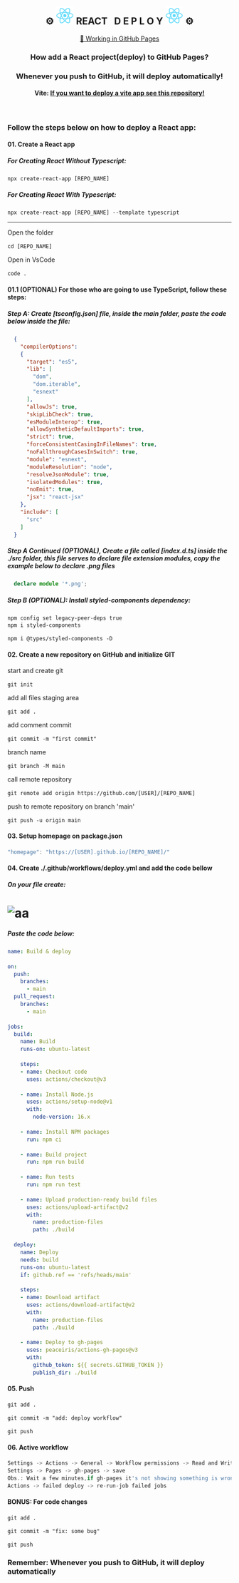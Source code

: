 <div align="center">
    <h2>
      ⚙ <img src="./public/logo192.png" width="40x"/>
      REACT &nbsp; D E P L O Y 
      <img src="./public/logo192.png" width="40x"/> ⚙
    </h2>
    <a href="https://andredavedovicz.github.io/react-deploy/" target="_blank">🔗 Working in GitHub Pages</a>
    <h3>How add a React project(deploy) to GitHub Pages? </h3>
    <h3>Whenever you push to GitHub, it will deploy automatically!</h3>
    <h4>Vite: <a href="https://github.com/andredavedovicz/vite-deploy" target="_blank">If you want to deploy a vite app see this repository!</a></h4>
    
</div>



<br>

### Follow the steps below on how to deploy a React app:

#### 01. Create a React app
##### For Creating React Without Typescript:
```npm
npx create-react-app [REPO_NAME]
```
##### For Creating React With Typescript:
```npm
npx create-react-app [REPO_NAME] --template typescript
```
--------------------------------------------
Open the folder
```npm
cd [REPO_NAME]
```
Open in VsCode
```npm
code .
```
#### 01.1 (OPTIONAL) For those who are going to use TypeScript, follow these steps:
##### Step A: Create [tsconfig.json] file, inside the main folder, paste the code below inside the file:
```json
  {
    "compilerOptions": 
    {
      "target": "es5",
      "lib": [
        "dom",
        "dom.iterable",
        "esnext"
      ],
      "allowJs": true,
      "skipLibCheck": true,
      "esModuleInterop": true,
      "allowSyntheticDefaultImports": true,
      "strict": true,
      "forceConsistentCasingInFileNames": true,
      "noFallthroughCasesInSwitch": true,
      "module": "esnext",
      "moduleResolution": "node",
      "resolveJsonModule": true,
      "isolatedModules": true,
      "noEmit": true,
      "jsx": "react-jsx"
    },
    "include": [
      "src"
    ]
  }
```
##### Step A Continued (OPTIONAL), Create a file called [index.d.ts] inside the ./src folder, this file serves to declare file extension modules, copy the example below to declare .png files
```ts
  declare module '*.png';
```

##### Step B (OPTIONAL): Install styled-components dependency:
```nom
npm config set legacy-peer-deps true 
npm i styled-components
```
```nom
npm i @types/styled-components -D
```


#### 02. Create a new repository on GitHub and initialize GIT
start and create git
```git
git init
```
add all files staging area
```git
git add . 
```
add comment commit
```git
git commit -m "first commit" 
```
branch name 
```git
git branch -M main 
```
call remote repository
```git
git remote add origin https://github.com/[USER]/[REPO_NAME] 
```
push to remote repository on branch 'main'
```git
git push -u origin main
```


#### 03. Setup homepage on package.json
```js
"homepage": "https://[USER].github.io/[REPO_NAME]/"
```

#### 04. Create ./.github/workflows/deploy.yml and add the code bellow
##### On your file create: 
# ![aa](https://user-images.githubusercontent.com/88905492/217887391-1cf07688-37bd-434b-8294-503ec65dca6f.png)

##### Paste the code below: 

```yml
name: Build & deploy

on:
  push:
    branches:
      - main
  pull_request:
    branches:
      - main

jobs:
  build:
    name: Build
    runs-on: ubuntu-latest
    
    steps:
    - name: Checkout code
      uses: actions/checkout@v3
    
    - name: Install Node.js
      uses: actions/setup-node@v1
      with:
        node-version: 16.x
    
    - name: Install NPM packages
      run: npm ci
    
    - name: Build project
      run: npm run build
    
    - name: Run tests
      run: npm run test

    - name: Upload production-ready build files
      uses: actions/upload-artifact@v2
      with:
        name: production-files
        path: ./build
  
  deploy:
    name: Deploy
    needs: build
    runs-on: ubuntu-latest
    if: github.ref == 'refs/heads/main'
    
    steps:
    - name: Download artifact
      uses: actions/download-artifact@v2
      with:
        name: production-files
        path: ./build

    - name: Deploy to gh-pages
      uses: peaceiris/actions-gh-pages@v3
      with:
        github_token: ${{ secrets.GITHUB_TOKEN }}
        publish_dir: ./build
```

#### 05. Push
```git
git add . 
```
```git
git commit -m "add: deploy workflow" 
```
```git
git push
```

#### 06. Active workflow
```js
Settings -> Actions -> General -> Workflow permissions -> Read and Write permissions 
Settings -> Pages -> gh-pages -> save
Obs.: Wait a few minutes,if gh-pages it's not showing something is wrong! (the better way is doing again)
Actions -> failed deploy -> re-run-job failed jobs 

```

#### BONUS: For code changes
```git
git add . 
```
```git
git commit -m "fix: some bug" 
```
```git
git push
```

<h3>Remember: Whenever you push to GitHub, it will deploy automatically</h3>